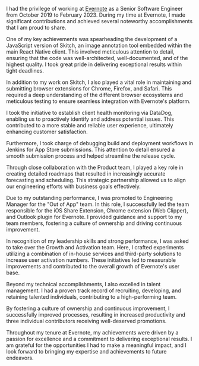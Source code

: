 I had the privilege of working at [Evernote](https://www.evernote.com) as a Senior Software Engineer from October 2019 to February 2023. During my time at Evernote, I made significant contributions and achieved several noteworthy accomplishments that I am proud to share.

One of my key achievements was spearheading the development of a JavaScript version of Skitch, an image annotation tool embedded within the main React Native client. This involved meticulous attention to detail, ensuring that the code was well-architected, well-documented, and of the highest quality. I took great pride in delivering exceptional results within tight deadlines.

In addition to my work on Skitch, I also played a vital role in maintaining and submitting browser extensions for Chrome, Firefox, and Safari. This required a deep understanding of the different browser ecosystems and meticulous testing to ensure seamless integration with Evernote's platform.

I took the initiative to establish client health monitoring via DataDog, enabling us to proactively identify and address potential issues. This contributed to a more stable and reliable user experience, ultimately enhancing customer satisfaction.

Furthermore, I took charge of debugging build and deployment workflows in Jenkins for App Store submissions. This attention to detail ensured a smooth submission process and helped streamline the release cycle.

Through close collaboration with the Product team, I played a key role in creating detailed roadmaps that resulted in increasingly accurate forecasting and scheduling. This strategic partnership allowed us to align our engineering efforts with business goals effectively.

Due to my outstanding performance, I was promoted to Engineering Manager for the "Out of App" team. In this role, I successfully led the team responsible for the iOS Share Extension, Chrome extension (Web Clipper), and Outlook plugin for Evernote. I provided guidance and support to my team members, fostering a culture of ownership and driving continuous improvement.

In recognition of my leadership skills and strong performance, I was asked to take over the Growth and Activation team. Here, I crafted experiments utilizing a combination of in-house services and third-party solutions to increase user activation numbers. These initiatives led to measurable improvements and contributed to the overall growth of Evernote's user base.

Beyond my technical accomplishments, I also excelled in talent management. I had a proven track record of recruiting, developing, and retaining talented individuals, contributing to a high-performing team.

By fostering a culture of ownership and continuous improvement, I successfully improved processes, resulting in increased productivity and three individual contributors receiving well-deserved promotions.

Throughout my tenure at Evernote, my achievements were driven by a passion for excellence and a commitment to delivering exceptional results. I am grateful for the opportunities I had to make a meaningful impact, and I look forward to bringing my expertise and achievements to future endeavors.